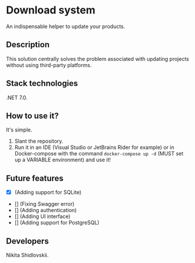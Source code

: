 #  Download system
An indispensable helper to update your products.


## Description
This solution centrally solves the problem associated with updating projects without using third-party platforms. 

## Stack technologies
.NET 7.0.

## How to use it?
It's simple.
1. Slant the repository.
2. Run it in an IDE (Visual Studio or JetBrains Rider for example) or in Docker-compose with the command `docker-compose up -d` (MUST set up a VARIABLE environment) and use it!

## Future features 

- [x] (Adding support for SQLite)
- [] (Fixing Swagger error)
- [] (Adding authentication)
- [] (Adding UI interface)
- [] (Adding support for PostgreSQL)


## Developers
Nikita Shidlovskii.